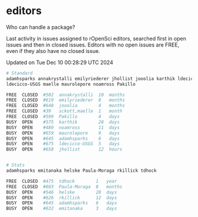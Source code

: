 # editors

Who can handle a package?

Last activity in issues assigned to rOpenSci editors, searched first in open
issues and then in closed issues. Editors with no open issues are FREE, even if
they also have no closed issue.


Updated on Tue Dec 10 00:28:29 UTC 2024

```bash
# Standard
adamhsparks annakrystalli emilyriederer jhollist jooolia karthik ldecicco
ldecicco-USGS maelle maurolepore noamross Pakillo

FREE  CLOSED  #502  annakrystalli  10  months
FREE  CLOSED  #619  emilyriederer  8   months
FREE  CLOSED  #648  jooolia        4   months
FREE  CLOSED  #39   sckott,maelle  1   month
FREE  CLOSED  #599  Pakillo        4   days
BUSY  OPEN    #575  karthik        28  days
BUSY  OPEN    #489  noamross       11  days
BUSY  OPEN    #659  maurolepore    9   days
BUSY  OPEN    #645  adamhsparks    6   days
BUSY  OPEN    #675  ldecicco-USGS  5   days
BUSY  OPEN    #658  jhollist       12  hours


# Stats
adamhsparks emitanaka helske Paula-Moraga rkillick tdhock

FREE  CLOSED  #475  tdhock        1   year
FREE  CLOSED  #603  Paula-Moraga  8   months
BUSY  OPEN    #546  helske        28  days
BUSY  OPEN    #626  rkillick      12  days
BUSY  OPEN    #645  adamhsparks   6   days
BUSY  OPEN    #632  emitanaka     3   days
```
